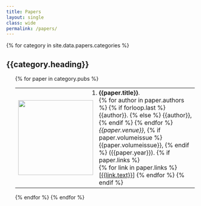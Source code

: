 ```yaml
---
title: Papers
layout: single
class: wide
permalink: /papers/
---
```



{% for category in site.data.papers.categories %}
  <h2>{{category.heading}}</h2>
  <ol>
  {% for paper in category.pubs %}
    <table>
      <td style="width:20%">
        <img src=
            "{{ paper.image_path }}"
            width="200" height="200"
        > 
      </td>
      <td>
        <li><strong>{{paper.title}}</strong>.
        <br>
        {% for author in paper.authors %}
          {% if forloop.last %}
            {{author}}.
        {% else %}
            {{author}},
        {% endif %}
        {% endfor %}
        <br>
        <em>{{paper.venue}}</em>, 
        {% if paper.volumeissue %}
          {{paper.volumeissue}},
        {% endif %}
        ({{paper.year}}).
        {% if paper.links %}
        <br>
          {% for link in paper.links %}
            [<a href="{{link.url}}">{{link.text}}</a>] 
          {% endfor %}
        {% endif %}
        </li>
      </td>
    </table>
    {% endfor %}
{% endfor %}
  </ol>

